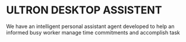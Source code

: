 # ULTRON DESKTOP ASSISTENT
We have an intelligent personal assistant agent developed to help an informed busy worker manage time commitments and accomplish task
